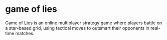 # game of lies
Game of Lies is an online multiplayer strategy game where players battle on a star-based grid, using tactical moves to outsmart their opponents in real-time matches.
